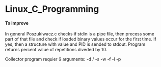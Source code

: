 # Linux_C_Programming

#### To improve

In general Poszukiwacz.c checks if stdin is a pipe file, then process some part of that file and check if loaded binary values occur for the first time.  If yes, then a structure with value and PID is sended to stdout. Program returns percent value of repetitions diveded by 10. 

Collector program requier 6 arguments:
-d /<path to file with data/>
-s <amount of processing values from file>
-w <amount of processing values from file by child processes>
-f <path to file with achivments for the fastest child processes>
-l <path to file with raport about every child processes birth and death>
-p <max number of child processes>
